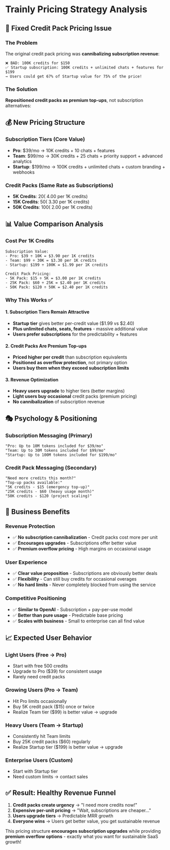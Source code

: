 # Trainly Pricing Strategy Analysis

## 🎯 Fixed Credit Pack Pricing Issue

### **The Problem**
The original credit pack pricing was **cannibalizing subscription revenue**:

```
❌ BAD: 100K credits for $150
✅ Startup subscription: 100K credits + unlimited chats + features for $199
→ Users could get 67% of Startup value for 75% of the price!
```

### **The Solution**
**Repositioned credit packs as premium top-ups**, not subscription alternatives:

## 💰 New Pricing Structure

### **Subscription Tiers** (Core Value)
- **Pro**: $39/mo → 10K credits + 10 chats + features
- **Team**: $99/mo → 30K credits + 25 chats + priority support + advanced analytics
- **Startup**: $199/mo → 100K credits + unlimited chats + custom branding + webhooks

### **Credit Packs** (Same Rate as Subscriptions)
- **5K Credits**: $20 (~$4.00 per 1K credits)
- **15K Credits**: $50 (~$3.30 per 1K credits)
- **50K Credits**: $100 (~$2.00 per 1K credits)

## 📊 Value Comparison Analysis

### **Cost Per 1K Credits**
```
Subscription Value:
- Pro: $39 ÷ 10K = $3.90 per 1K credits
- Team: $99 ÷ 30K = $3.30 per 1K credits
- Startup: $199 ÷ 100K = $1.99 per 1K credits

Credit Pack Pricing:
- 5K Pack: $15 ÷ 5K = $3.00 per 1K credits
- 25K Pack: $60 ÷ 25K = $2.40 per 1K credits
- 50K Pack: $120 ÷ 50K = $2.40 per 1K credits
```

### **Why This Works** ✅

#### **1. Subscription Tiers Remain Attractive**
- **Startup tier** gives better per-credit value ($1.99 vs $2.40)
- **Plus unlimited chats, seats, features** - massive additional value
- **Users prefer subscriptions** for the predictability + features

#### **2. Credit Packs Are Premium Top-ups**
- **Priced higher per credit** than subscription equivalents
- **Positioned as overflow protection**, not primary option
- **Users buy them when they exceed subscription limits**

#### **3. Revenue Optimization**
- **Heavy users upgrade** to higher tiers (better margins)
- **Light users buy occasional** credit packs (premium pricing)
- **No cannibalization** of subscription revenue

## 🎭 Psychology & Positioning

### **Subscription Messaging** (Primary)
```
"Pro: Up to 10M tokens included for $39/mo"
"Team: Up to 30M tokens included for $99/mo"
"Startup: Up to 100M tokens included for $199/mo"
```

### **Credit Pack Messaging** (Secondary)
```
"Need more credits this month?"
"Top-up packs available:"
"5K credits - $15 (emergency top-up)"
"25K credits - $60 (heavy usage month)"
"50K credits - $120 (project scaling)"
```

## 🚀 Business Benefits

### **Revenue Protection**
- ✅ **No subscription cannibalization** - Credit packs cost more per unit
- ✅ **Encourages upgrades** - Subscriptions offer better value
- ✅ **Premium overflow pricing** - High margins on occasional usage

### **User Experience**
- ✅ **Clear value proposition** - Subscriptions are obviously better deals
- ✅ **Flexibility** - Can still buy credits for occasional overages
- ✅ **No hard limits** - Never completely blocked from using the service

### **Competitive Positioning**
- ✅ **Similar to OpenAI** - Subscription + pay-per-use model
- ✅ **Better than pure usage** - Predictable base pricing
- ✅ **Scales with business** - Small to enterprise can all find value

## 📈 Expected User Behavior

### **Light Users** (Free → Pro)
- Start with free 500 credits
- Upgrade to Pro ($39) for consistent usage
- Rarely need credit packs

### **Growing Users** (Pro → Team)
- Hit Pro limits occasionally
- Buy 5K credit pack ($15) once or twice
- Realize Team tier ($99) is better value → upgrade

### **Heavy Users** (Team → Startup)
- Consistently hit Team limits
- Buy 25K credit packs ($60) regularly
- Realize Startup tier ($199) is better value → upgrade

### **Enterprise Users** (Custom)
- Start with Startup tier
- Need custom limits → contact sales

## ✅ Result: Healthy Revenue Funnel

1. **Credit packs create urgency** → "I need more credits now!"
2. **Expensive per-unit pricing** → "Wait, subscriptions are cheaper..."
3. **Users upgrade tiers** → Predictable MRR growth
4. **Everyone wins** → Users get better value, you get sustainable revenue

This pricing structure **encourages subscription upgrades** while providing **premium overflow options** - exactly what you want for sustainable SaaS growth!
